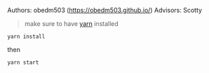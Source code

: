Authors: obedm503 (https://obedm503.github.io/)
Advisors: Scotty

>make sure to have [yarn](https://www.npmjs.com/package/yarn) installed

```
yarn install
```
then
```
yarn start
```